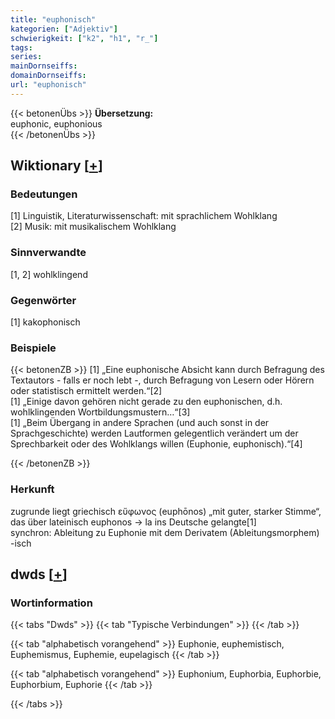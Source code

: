 ```yaml
---
title: "euphonisch"
kategorien: ["Adjektiv"]
schwierigkeit: ["k2", "h1", "r_"]
tags:
series:
mainDornseiffs:
domainDornseiffs:
url: "euphonisch"
---
```


{{< betonenÜbs >}}
**Übersetzung:**  
euphonic, euphonious  
{{< /betonenÜbs >}}

## Wiktionary [[+](https://de.wiktionary.org/wiki/euphonisch)]

### Bedeutungen
[1] Linguistik, Literaturwissenschaft: mit sprachlichem Wohlklang  
[2] Musik: mit musikalischem Wohlklang  

### Sinnverwandte
[1, 2] wohlklingend  

### Gegenwörter
[1] kakophonisch  

### Beispiele
{{< betonenZB >}}
[1] „Eine euphonische Absicht kann durch Befragung des Textautors - falls er noch lebt -, durch Befragung von Lesern oder Hörern oder statistisch ermittelt werden.“[2]  
[1] „Einige davon gehören nicht gerade zu den euphonischen, d.h. wohlklingenden Wortbildungsmustern…“[3]  
[1] „Beim Übergang in andere Sprachen (und auch sonst in der Sprachgeschichte) werden Lautformen gelegentlich verändert um der Sprechbarkeit oder des Wohlklangs willen (Euphonie, euphonisch).“[4]  

{{< /betonenZB >}}
### Herkunft
zugrunde liegt griechisch εὔφωνος (euphōnos) „mit guter, starker Stimme“, das über lateinisch euphonos → la ins Deutsche gelangte[1]  
synchron: Ableitung zu Euphonie mit dem Derivatem (Ableitungsmorphem) -isch  



## dwds [[+](https://www.dwds.de/wb/euphonisch)]

### Wortinformation
{{< tabs "Dwds" >}}
{{< tab "Typische Verbindungen" >}}
{{< /tab >}}

{{< tab "alphabetisch vorangehend" >}}
Euphonie, euphemistisch, Euphemismus, Euphemie, eupelagisch
{{< /tab >}}

{{< tab "alphabetisch vorangehend" >}}
Euphonium, Euphorbia, Euphorbie, Euphorbium, Euphorie
{{< /tab >}}

{{< /tabs >}}

